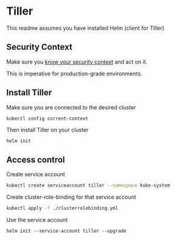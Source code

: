 # Tiller
This readme assumes you have installed Helm (client for Tiller)

## Security Context
Make sure you [know your security context](https://docs.helm.sh/using_helm/#understand-your-security-context) and act on it.
 
This is imperative for production-grade environments.

## Install Tiller
Make sure you are connected to the desired cluster
```bash
kubectl config current-context
```
Then install Tiller on your cluster
```
helm init
```

## Access control
Create service account
```bash
kubectl create serviceaccount tiller --namespace kube-system
```

Create cluster-role-binding for that service account
```bash
kubectl apply -f ./clusterrolebinding.yml
```

Use the service account
```
helm init --service-account tiller --upgrade
```

